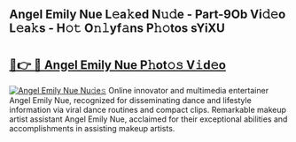 ## Angel Emily Nue L𝚎a𝚔ed N𝚞𝚍e - Part-9Ob Vi𝚍𝚎o L𝚎a𝚔s - H𝚘𝚝 O𝚗𝚕yf𝚊ns P𝚑𝚘tos sYiXU

# <h2><a href="http://kf3c74s.oniu.top/?m=Angel+Emily+Nue">🔗👉 🔴 Angel Emily Nue P𝚑ot𝚘𝚜 V𝚒d𝚎o</a></h2>

[![Angel Emily Nue Nu𝚍e𝚜](https://i.imgur.com/0qMVB7G.gif)](http://kf3c74s.oniu.top/?m=Angel+Emily+Nue)
Online innovator and multimedia entertainer Angel Emily Nue, recognized for disseminating dance and lifestyle information via viral dance routines and compact clips. Remarkable makeup artist assistant Angel Emily Nue, acclaimed for their exceptional abilities and accomplishments in assisting makeup artists.  
